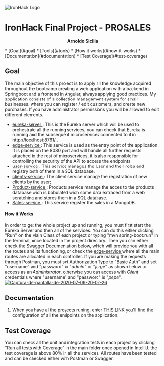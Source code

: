 ![IronHack Logo](https://s3-eu-west-1.amazonaws.com/ih-materials/uploads/upload_d5c5793015fec3be28a63c4fa3dd4d55.png)
# IronHack Final Project - PROSALES
<p align="center"><strong> Arnoldo Sicilia </strong></p>
* [Goal](#goal)
* [Tools](#tools)
* [How it works](#how-it-works)
* [Documentation](#documentation)
* [Test Coverage](#test-coverage)

## <a name="goal"></a>Goal
The main objective of this project is to apply all the knowledge acquired throughout the bootcamp creating a web application with a backend in Springboot and a frontend in Angular, always applying good practices. My application consists of a collection management system for small businesses. where you can register / edit customers, and create new purchases. If you have administrator permissions you will be allowed to edit different elements.
- [eureka-server
](#): This is the Eureka server which will be used to orchestrate all the running services, you can check that Eureka is running and the subsequent microservices connected to it in [http://localhost:8761/
](http://localhost:8761/).
- [edge-service
](#): This service is used as the entry point of the application. It is placed on the 8080 port and will handle all further requests attached to the rest of microservices, it is also responsible for controlling the security of the API to access the endpoints.
- [user-service
](#): This service manages the User and their roles and registry both of them in a SQL database.
- [clients-service
](#): The client service manage the registration of new clients by the user;
- [Product-service
](#): Products service manage the acces to the products database wich is bobulated wich some data extraced from a web scratching and stores them in a SQL database.
- [Sales-service
](#): This service register the sales in a MongoDB.
#### How it Works
In order to get the whole project up and running, you must first start the Eureka Server and then all of the services. You can do this either clicking "Run" on the Main Class of each project or typing "mvn spring-boot:run" in the terminal, once located in the project directory.
Then you can either check the Swagger Documentation below, which will provide you with all the routes and its functioning, or check the [edge-service
](#) where all the main routes are allocated in each controller.
If you are making the requests through Postman, you must set Authorization Type to "Basic Auth" and set "username" and "password" to "*admin*" or "*jorge*" as shown below to access as an *Administrator*, otherwise you can access with *Client* credentials where "username" and "password" is "*pepe*".
<a href="https://ibb.co/x58YR5s"><img src="https://i.ibb.co/ggFdBg7/Captura-de-pantalla-de-2020-07-09-20-02-26.png" alt="Captura-de-pantalla-de-2020-07-09-20-02-26" border="0"></a>
## <a name="documentation"></a>Documentation
1. When you have al the proyects runing, enter [THIS LINK](http://localhost:8080//swagger-ui.html#/) you'll find the configuration of all the endpoints on the application.
## <a name="test-coverage"></a>Test Coverage
You can check all the unit and integration tests in each project by clicking "Run all tests with Coverage" in the main folder once opened in IntelliJ.
the test coverage is above 80% in all the services.
All routes have been tested and can be checked either with Postman or Swagger.
